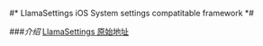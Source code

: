 #* LlamaSettings iOS System settings compatitable framework *#

###*介绍*
[LlamaSettings 原始地址](https://code.google.com/p/llamasettings/)

